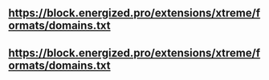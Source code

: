 ## https://block.energized.pro/extensions/xtreme/formats/domains.txt
## https://block.energized.pro/extensions/xtreme/formats/domains.txt
